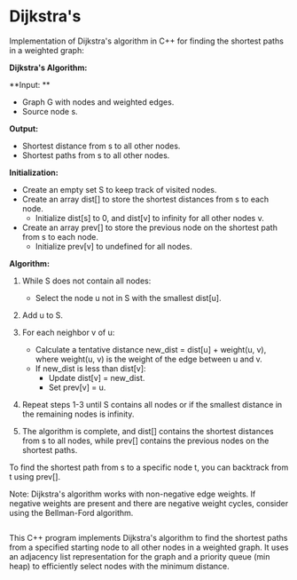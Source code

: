 # Dijkstra's

Implementation of Dijkstra's algorithm in C++ for finding the shortest paths in a weighted graph:

**Dijkstra's Algorithm:**

**Input: **
- Graph G with nodes and weighted edges.
- Source node s.

**Output:**
- Shortest distance from s to all other nodes.
- Shortest paths from s to all other nodes.

**Initialization:**
- Create an empty set S to keep track of visited nodes.
- Create an array dist[] to store the shortest distances from s to each node.
  - Initialize dist[s] to 0, and dist[v] to infinity for all other nodes v.
- Create an array prev[] to store the previous node on the shortest path from s to each node.
  - Initialize prev[v] to undefined for all nodes.

**Algorithm:**
1. While S does not contain all nodes:
   - Select the node u not in S with the smallest dist[u].

2. Add u to S.

3. For each neighbor v of u:
   - Calculate a tentative distance new_dist = dist[u] + weight(u, v), where weight(u, v) is the weight of the edge between u and v.
   - If new_dist is less than dist[v]:
     - Update dist[v] = new_dist.
     - Set prev[v] = u.

4. Repeat steps 1-3 until S contains all nodes or if the smallest distance in the remaining nodes is infinity.

5. The algorithm is complete, and dist[] contains the shortest distances from s to all nodes, while prev[] contains the previous nodes on the shortest paths.

To find the shortest path from s to a specific node t, you can backtrack from t using prev[].

Note: Dijkstra's algorithm works with non-negative edge weights. If negative weights are present and there are negative weight cycles, consider using the Bellman-Ford algorithm.


```cpp

```

This C++ program implements Dijkstra's algorithm to find the shortest paths from a specified starting node to all other nodes in a weighted graph. It uses an adjacency list representation for the graph and a priority queue (min heap) to efficiently select nodes with the minimum distance.